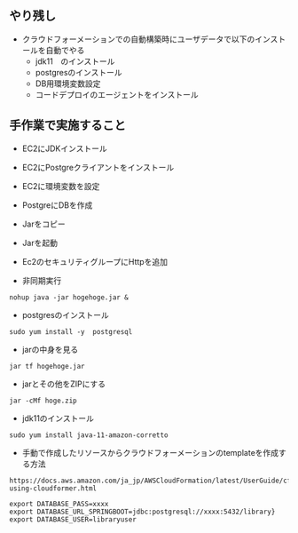 ## やり残し
* クラウドフォーメーションでの自動構築時にユーザデータで以下のインストールを自動でやる
    * jdk11　のインストール
    * postgresのインストール
    * DB用環境変数設定
    * コードデプロイのエージェントをインストール

## 手作業で実施すること
* EC2にJDKインストール
* EC2にPostgreクライアントをインストール
* EC2に環境変数を設定
* PostgreにDBを作成
* Jarをコピー
* Jarを起動
* Ec2のセキュリティグループにHttpを追加

* 非同期実行
```aidl
nohup java -jar hogehoge.jar &
```

* postgresのインストール
```aidl
sudo yum install -y  postgresql
```

* jarの中身を見る 
```aidl
jar tf hogehoge.jar
```

* jarとその他をZIPにする 
```aidl
jar -cMf hoge.zip
```


* jdk11のインストール
```aidl
sudo yum install java-11-amazon-corretto
```

* 手動で作成したリソースからクラウドフォーメーションのtemplateを作成する方法
```aidl
https://docs.aws.amazon.com/ja_jp/AWSCloudFormation/latest/UserGuide/cfn-using-cloudformer.html
```

```aidl
export DATABASE_PASS=xxxx
export DATABASE_URL_SPRINGBOOT=jdbc:postgresql://xxxx:5432/library}
export DATABASE_USER=libraryuser

```